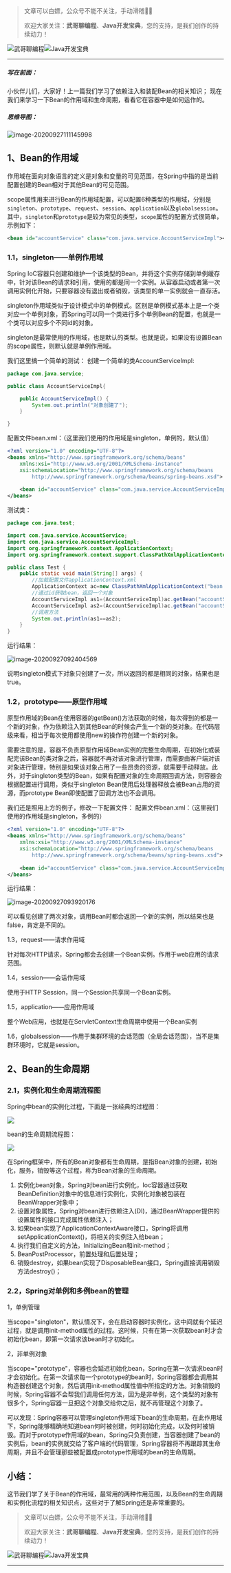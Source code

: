 > 文章可以白嫖，公众号不能不关注，手动滑稽🤣🤣 &nbsp;
>
> 欢迎大家关注：**武哥聊编程**、**Java开发宝典**，您的支持，是我们创作的持续动力！&nbsp;&nbsp;

![武哥聊编程](https://img-blog.csdnimg.cn/202002150421550.jpg)![Java开发宝典](https://img-blog.csdnimg.cn/20200608005630228.png)

----

##### 写在前面：

小伙伴儿们，大家好！上一篇我们学习了依赖注入和装配Bean的相关知识；
现在我们来学习一下Bean的作用域和生命周期，看看它在容器中是如何运作的。

##### 思维导图：

![image-20200927111145998](https://gitee.com/Huke-123/PicCloud/raw/master/20200927111146.png)

## 1、Bean的作用域

作用域在面向对象语言的定义是对象和变量的可见范围，在Spring中指的是当前配置创建的Bean相对于其他Bean的可见范围。

scope属性用来进行Bean的作用域配置，可以配置6种类型的作用域，分别是`singleton`、`prototype`、`request`、`session`、`application`以及`globalsession`。其中，`singleton`和`prototype`是较为常见的类型，`scope`属性的配置方式很简单，示例如下：

```xml
<bean id="accountService" class="com.java.service.AccountServiceImpl"></bean>
```

### 1.1，singleton——单例作用域

Spring IoC容器只创建和维护一个该类型的Bean，并将这个实例存储到单例缓存中，针对该Bean的请求和引用，使用的都是同一个实例。从容器启动或者第一次调用实例化开始，只要容器没有退出或者销毁，该类型的单一实例就会一直存活。

singleton作用域类似于设计模式中的单例模式。区别是单例模式基本上是一个类对应一个单例对象，而Spring可以同一个类进行多个单例Bean的配置，也就是一个类可以对应多个不同id的对象。

singleton是最常使用的作用域，也是默认的类型。也就是说，如果没有设置Bean的scope属性，则默认就是单例作用域。

我们这里搞一个简单的测试：
创建一个简单的类AccountServiceImpl:

```java
package com.java.service;

public class AccountServiceImpl{

    public AccountServiceImpl() {
        System.out.println("对象创建了");
    }

}

```

配置文件bean.xml：（这里我们使用的作用域是singleton，单例的，默认值）

```xml
<?xml version="1.0" encoding="UTF-8"?>
<beans xmlns="http://www.springframework.org/schema/beans"
    xmlns:xsi="http://www.w3.org/2001/XMLSchema-instance"
    xsi:schemaLocation="http://www.springframework.org/schema/beans
        http://www.springframework.org/schema/beans/spring-beans.xsd">
    
    <bean id="accountService" class="com.java.service.AccountServiceImpl" scope="singleton"></bean>
</beans>
```

测试类：

```java
package com.java.test;

import com.java.service.AccountService;
import com.java.service.AccountServiceImpl;
import org.springframework.context.ApplicationContext;
import org.springframework.context.support.ClassPathXmlApplicationContext;

public class Test {
    public static void main(String[] args) {
        //加载配置文件applicationContext.xml
        ApplicationContext ac=new ClassPathXmlApplicationContext("bean.xml");
        //通过id获取bean，返回一个对象
        AccountServiceImpl as1=(AccountServiceImpl)ac.getBean("accountService");
        AccountServiceImpl as2=(AccountServiceImpl)ac.getBean("accountService");
        //调用方法
        System.out.println(as1==as2);
    }
}

```

运行结果：

![image-20200927092404569](https://gitee.com/Huke-123/PicCloud/raw/master/20200927092411.png)

说明singleton模式下对象只创建了一次，所以返回的都是相同的对象，结果也是true。

### 1.2，prototype——原型作用域

原型作用域的Bean在使用容器的getBean()方法获取的时候，每次得到的都是一个新的对象，作为依赖注入到其他Bean的时候会产生一个新的类对象。在代码层级来看，相当于每次使用都使用new的操作符创建一个新的对象。

需要注意的是，容器不负责原型作用域Bean实例的完整生命周期，在初始化或装配完该Bean的类对象之后，容器就不再对该对象进行管理，而需要由客户端对该对象进行管理，特别是如果该对象占用了一些昂贵的资源，就需要手动释放。此外，对于singleton类型的Bean，如果有配置对象的生命周期回调方法，则容器会根据配置进行调用，类似于singleton Bean使用后处理器释放会被Bean占用的资源，而prototype Bean即使配置了回调方法也不会调用。

我们还是照用上方的例子，修改一下配置文件：
配置文件bean.xml：（这里我们使用的作用域是singleton，多例的）

```xml
<?xml version="1.0" encoding="UTF-8"?>
<beans xmlns="http://www.springframework.org/schema/beans"
    xmlns:xsi="http://www.w3.org/2001/XMLSchema-instance"
    xsi:schemaLocation="http://www.springframework.org/schema/beans
        http://www.springframework.org/schema/beans/spring-beans.xsd">
    
    <bean id="accountService" class="com.java.service.AccountServiceImpl" scope="singleton"></bean>
</beans>
```

运行结果：

![image-20200927093920176](https://gitee.com/Huke-123/PicCloud/raw/master/20200927093920.png)

可以看见创建了两次对象，调用Bean时都会返回一个新的实例，所以结果也是false，肯定是不同的。

1.3，request——请求作用域

针对每次HTTP请求，Spring都会去创建一个Bean实例。作用于web应用的请求范围。

1.4，session——会话作用域

使用于HTTP Session，同一个Session共享同一个Bean实例。

1.5，application——应用作用域

整个Web应用，也就是在ServletContext生命周期中使用一个Bean实例

1.6，globalsession——作用于集群环境的会话范围（全局会话范围），当不是集群环境时，它就是session。

## 2、Bean的生命周期

### 2.1，实例化和生命周期流程图

Spring中bean的实例化过程，下面是一张经典的过程图：

![](https://gitee.com/Huke-123/PicCloud/raw/master/20200928104341.png)

bean的生命周期流程图：

![](https://gitee.com/Huke-123/PicCloud/raw/master/20200928105418.png)

在Spring框架中，所有的Bean对象都有生命周期，是指Bean对象的创建，初始化，服务，销毁等这个过程，称为Bean对象的生命周期。

1. 实例化bean对象，Spring对bean进行实例化，Ioc容器通过获取BeanDefinition对象中的信息进行实例化，实例化对象被包装在BeanWrapper对象中；
2. 设置对象属性，Spring对bean进行依赖注入(DI)，通过BeanWrapper提供的设置属性的接口完成属性依赖注入；
3. 如果bean实现了ApplicationContextAware接口，Spring将调用setApplicationContext()，将相关的实例注入给bean；
4. 执行我们自定义的方法，InitializingBean和init-method；
5. BeanPostProcessor，前置处理和后置处理；
6. 销毁destroy，如果bean实现了DisposableBean接口，Spring直接调用销毁方法destroy()；

### 2.2，Spring对单例和多例bean的管理

1，单例管理

当scope="singleton"，默认情况下，会在启动容器时实例化，这中间就有个延迟过程，就是调用init-method属性的过程。这时候，只有在第一次获取bean时才会初始化bean，即第一次请求该bean时才初始化。

2，非单例对象

当scope="prototype"，容器也会延迟初始化bean，Spring在第一次请求bean时才会初始化。在第一次请求每一个prototype的bean时，Spring容器都会调用其构造器创建这个对象，然后调用init-method属性值中所指定的方法。对象销毁的时候，Spring容器不会帮我们调用任何方法，因为是非单例，这个类型的对象有很多个，Spring容器一旦把这个对象交给你之后，就不再管理这个对象了。

可以发现：Spring容器可以管理singleton作用域下bean的生命周期，在此作用域下，Spring能够精确地知道bean何时被创建，何时初始化完成，以及何时被销毁。而对于prototype作用域的bean，Spring只负责创建，当容器创建了bean的实例后，bean的实例就交给了客户端的代码管理，Spring容器将不再跟踪其生命周期，并且不会管理那些被配置成prototype作用域的bean的生命周期。

## 小结：

这节我们学了关于Bean的作用域，最常用的两种作用范围，以及Bean的生命周期和实例化流程的相关知识点，这些对于了解Spring还是非常重要的。

> 文章可以白嫖，公众号不能不关注，手动滑稽🤣🤣 &nbsp;
>
> 欢迎大家关注：**武哥聊编程**、**Java开发宝典**，您的支持，是我们创作的持续动力！&nbsp;&nbsp;

![武哥聊编程](https://img-blog.csdnimg.cn/202002150421550.jpg)![Java开发宝典](https://img-blog.csdnimg.cn/20200608005630228.png)

----